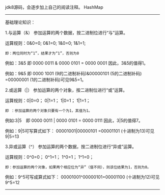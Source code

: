 jdk8源码，会逐步加上自己的阅读注释。
HashMap

-----------------------------------------------------------------------------------------------------------------------------------------------
基础理论知识：

1.与运算（&）
参加运算的两个数据，按二进制位进行“与”运算。

运算规则：0&0=0;   0&1=0;    1&0=0;     1&1=1;

    即：两位同时为“1”，结果才为“1”，否则为0

例如：3&5  即 0000 0011 & 0000 0101 = 0000 0001   因此，3&5的值得1。

例如：9&5  即 0000 1001 (9的二进制补码)&00000101 (5的二进制补码) =00000001 (1的二进制补码)可见9&5=1。


2.或运算（|）
参加运算的两个对象，按二进制位进行“或”运算。

运算规则：0|0=0；   0|1=1；   1|0=1；    1|1=1；

    即 ：参加运算的两个对象只要有一个为1，其值为1。

例如:3|5　即 0000 0011 | 0000 0101 = 0000 0111   因此，3|5的值得7。　

例如：9|5可写算式如下： 00001001|00000101 =00001101 (十进制为13)可见9|5=13


3.异或运算（^）
参加运算的两个数据，按二进制位进行“异或”运算。

运算规则：0^0=0；   0^1=1；   1^0=1；   1^1=0；

    即：参加运算的两个对象，如果两个相应位为“异”（值不同），则该位结果为1，否则为0。

例如：9^5可写成算式如下： 00001001^00000101=00001100 (十进制为12)可见9^5=12 

-----------------------------------------------------------------------------------------------------------------------------------------------


